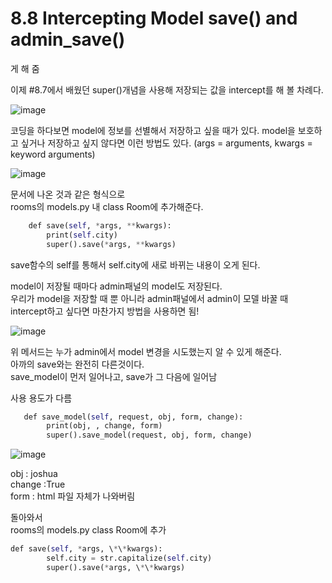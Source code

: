 # 8.8 Intercepting Model save() and admin_save()

게 해 줌

이제 #8.7에서 배웠던 super()개념을 사용해 저장되는 값을 intercept를 해 볼 차례다.

![image](https://user-images.githubusercontent.com/59404684/91108547-3753e180-e6b3-11ea-942c-ea48d61bfe44.png)

코딩을 하다보면 model에 정보를 선별해서 저장하고 싶을 때가 있다.
model을 보호하고 싶거나 저장하고 싶지 않다면 이런 방법도 있다.
(args = arguments, kwargs = keyword arguments)

![image](https://user-images.githubusercontent.com/59404684/91108539-3327c400-e6b3-11ea-9a71-258bf77f4cab.png)

문서에 나온 것과 같은 형식으로  
rooms의 models.py 내 class Room에 추가해준다.

```python
    def save(self, *args, **kwargs):
        print(self.city)
        super().save(*args, **kwargs)
```

save함수의 self를 통해서 self.city에 새로 바뀌는 내용이 오게 된다.  

model이 저장될 때마다 admin패널의 model도 저장된다.   
우리가 model을 저장할 때 뿐 아니라 admin패널에서 admin이 모델 바꿀 때 intercept하고 싶다면 마찬가지 방법을 사용하면 됨!  

![image](https://user-images.githubusercontent.com/59404684/91108556-3a4ed200-e6b3-11ea-8611-3c87c1337683.png)

위 메서드는 누가 admin에서 model 변경을 시도했는지 알 수 있게 해준다.  
아까의 save와는 완전히 다른것이다.  
save_model이 먼저 일어나고, save가 그 다음에 일어남  

사용 용도가 다름  

```python
   def save_model(self, request, obj, form, change):
        print(obj, , change, form)
        super().save_model(request, obj, form, change)
```

![image](https://user-images.githubusercontent.com/59404684/91108564-4175e000-e6b3-11ea-887f-418a0aa5fbd8.png)

obj : joshua  
change :True  
form : html 파일 자체가 나와버림  

돌아와서  
rooms의 models.py class Room에 추가  

```python
def save(self, *args, \*\*kwargs):
        self.city = str.capitalize(self.city)
        super().save(*args, \*\*kwargs)
```
